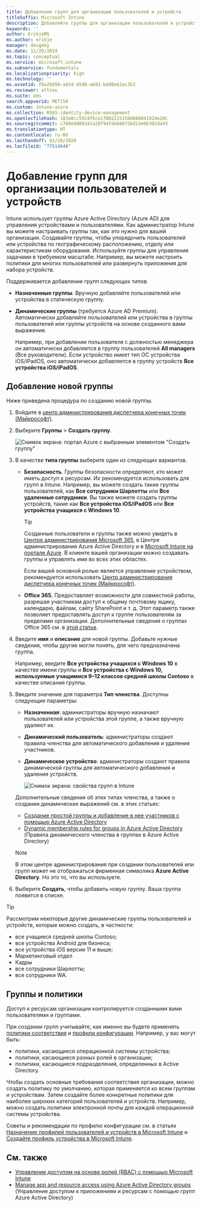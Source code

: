 ```yaml
---
title: Добавление групп для организации пользователей и устройств
titleSuffix: Microsoft Intune
description: Добавляйте группы для организации пользователей и устройств по местоположению, отделу или характеристикам оборудования.
keywords: ''
author: ErikjeMS
ms.author: erikje
manager: dougeby
ms.date: 11/20/2019
ms.topic: conceptual
ms.service: microsoft-intune
ms.subservice: fundamentals
ms.localizationpriority: high
ms.technology: ''
ms.assetid: f0a2b858-a824-4598-ab81-bdd8e62ac3b3
ms.reviewer: altsou
ms.suite: ems
search.appverid: MET150
ms.custom: intune-azure
ms.collection: M365-identity-device-management
ms.openlocfilehash: 183e8cc5924f6ce1f002225150d808841924e20c
ms.sourcegitcommit: c780e9988341a20f94fdeb8672bd13e0b302da93
ms.translationtype: HT
ms.contentlocale: ru-RU
ms.lasthandoff: 02/20/2020
ms.locfileid: "77514648"
---
```

# <a name="add-groups-to-organize-users-and-devices"></a>Добавление групп для организации пользователей и устройств

Intune использует группы Azure Active Directory (Azure AD) для управления устройствами и пользователями. Как администратор Intune вы можете настраивать группы так, как это нужно для вашей организации. Создавайте группы, чтобы упорядочить пользователей или устройства по географическому расположению, отделу или характеристикам оборудования. Используйте группы для управления задачами в требуемом масштабе. Например, вы можете настроить политики для многих пользователей или развернуть приложения для набора устройств.

Поддерживается добавление групп следующих типов.

- **Назначенные группы**. Вручную добавляйте пользователей или устройства в статическую группу. 
- **Динамические группы** (требуется Azure AD Premium). Автоматически добавляйте пользователей или устройства в группы пользователей или группы устройств на основе созданного вами выражения.

  Например, при добавлении пользователя с должностью менеджера он автоматически добавляется в группу пользователей **All managers** (Все руководители). Если устройство имеет тип ОС устройства iOS/iPadOS, оно автоматически добавляется в группу устройств **Все устройства iOS/iPadOS**.

## <a name="add-a-new-group"></a>Добавление новой группы

Ниже приведена процедура по созданию новой группы.

1. Войдите в [центр администрирования диспетчера конечных точек (Майкрософт)](https://go.microsoft.com/fwlink/?linkid=2109431).
2. Выберите **Группы** > **Создать группу**.

   ![Снимок экрана: портал Azure с выбранным элементом "Создать группу"](./media/groups-add/groups-add-new.png)

3. В качестве **типа группы** выберите один из следующих вариантов.

    - **Безопасность**. Группы безопасности определяют, кто может иметь доступ к ресурсам. Их рекомендуется использовать для групп в Intune. Например, вы можете создать такие группы пользователей, как **Все сотрудники Шарлотты** или **Все удаленные сотрудники**. Вы также можете создать группы устройств, такие как **Все устройства iOS/iPadOS** или **Все устройства учащихся с Windows 10**.

        > [!TIP]
        > Созданные пользователи и группы также можно увидеть в [Центре администрирования Microsoft 365](https://admin.microsoft.com), в Центре администрирования Azure Active Directory и в [Microsoft Intune на портале Azure](https://go.microsoft.com/fwlink/?linkid=2090973). В клиенте вашей организации можно создавать группы и управлять ими во всех этих областях.
        >
        > Если вашей основной ролью является управление устройством, рекомендуется использовать [Центр администрирования диспетчера конечных точек (Майкрософт)](https://go.microsoft.com/fwlink/?linkid=2109431).

    - **Office 365.** Предоставляет возможности для совместной работы, разрешая участникам доступ к общему почтовому ящику, календарю, файлам, сайту SharePoint и т. д. Этот параметр также позволяет предоставлять доступ к группе пользователям за пределами организации. Дополнительные сведения о группах Office 365 см. в [этой статье](https://support.office.com/article/learn-about-office-365-groups-b565caa1-5c40-40ef-9915-60fdb2d97fa2).

4. Введите **имя** и **описание** для новой группы. Добавьте нужные сведения, чтобы другие могли понять, для чего предназначена группа.

    Например, введите **Все устройства учащихся с Windows 10** в качестве имени группы и **Все устройства с Windows 10, используемые учащимися 9–12 классов средней школы Contoso** в качестве описания группы.

5. Введите значение для параметра **Тип членства**. Доступны следующие параметры:

    - **Назначенная**: администраторы вручную назначают пользователей или устройства этой группе, а также вручную удаляют их.
    - **Динамический пользователь**: администраторы создают правила членства для автоматического добавления и удаления участников.
    - **Динамическое устройство**: администраторы создают правила динамической группы для автоматического добавления и удаления устройств.

        ![Снимок экрана: свойства групп в Intune](./media/groups-add/groups-add-properties.png)

    Дополнительные сведения об этих типах членства, а также о создании динамических выражений см. в этих статьях:

    - [Создание простой группы и добавление в нее участников с помощью Azure Active Directory](https://docs.microsoft.com/azure/active-directory/fundamentals/active-directory-groups-create-azure-portal)
    - [Dynamic membership rules for groups in Azure Active Directory](https://docs.microsoft.com/azure/active-directory/users-groups-roles/groups-dynamic-membership) (Правила динамического членства в группах в Azure Active Directory)

    > [!NOTE]
    > В этом центре администрирования при создании пользователей или групп может не отображаться фирменная символика **Azure Active Directory**. Но это то, что вы используете.

6. Выберите **Создать**, чтобы добавить новую группу. Ваша группа появится в списке.

> [!TIP]
> Рассмотрим некоторые другие динамические группы пользователей и устройств, которые можно создать, в частности:
>
> - все учащиеся средней школы Contoso;
> - все устройства Android для бизнеса;
> - все устройства iOS версии 11 и выше;
> - Маркетинговый отдел
> - Кадры
> - все сотрудники Шарлотты;
> - все сотрудники WA.

## <a name="groups-and-policies"></a>Группы и политики

Доступ к ресурсам организации контролируется созданными вами пользователями и группами.

При создании групп учитывайте, как именно вы будете применять [политики соответствия](../protect/device-compliance-get-started.md) и [профили конфигурации](../configuration/device-profiles.md). Например, у вас могут быть:

- политики, касающиеся операционной системы устройства;
- политики, касающиеся разных ролей в организации;
- политики, касающиеся подразделений, определенных в Active Directory.

Чтобы создать основные требования соответствия организации, можно создать политику по умолчанию, которая применяется ко всем группам и устройствам. Затем создайте более конкретные политики для наиболее широких категорий пользователей и устройств. Например, можно создать политики электронной почты для каждой операционной системы устройства.

Советы и рекомендации по профилю конфигурации см. в статьях [Назначение профилей пользователей и устройств в Microsoft Intune](../configuration/device-profile-assign.md#user-groups-vs-device-groups) и [Создайте профиль устройства в Microsoft Intune](../configuration/device-profile-create.md#recommendations).

## <a name="see-also"></a>См. также

- [Управление доступом на основе ролей (RBAC) с помощью Microsoft Intune](role-based-access-control.md)
- [Manage app and resource access using Azure Active Directory groups](https://docs.microsoft.com/azure/active-directory/active-directory-manage-groups) (Управление доступом к приложениям и ресурсам с помощью групп Azure Active Directory)
